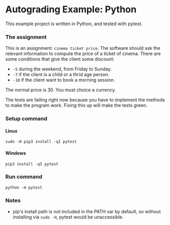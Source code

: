 # Autograding Example: Python
This example project is written in Python, and tested with pytest.

### The assignment
This is an assignment: `cinema ticket price`. The software should ask the relevant information to compute the price of a ticket of cinema. There are some conditions that give the client some discount:

-   ` -5 ` during the weekend, from Friday to Sunday.
-   ` -7 ` if the client is a child or a thrid age person.
-   ` -10 ` if the client want to book a morning session.

The normal price is 30. You must choice a currency.


The tests are failing right now because you have to implement the methods to make the program work. Fixing this up will make the tests green.

### Setup command
#### Linux
`sudo -H pip3 install -qI pytest`
#### Windows
`pip3 install -qI pytest`

### Run command
`python -m pytest`

### Notes
- pip's install path is not included in the PATH var by default, so without installing via `sudo -H`, pytest would be unaccessible.